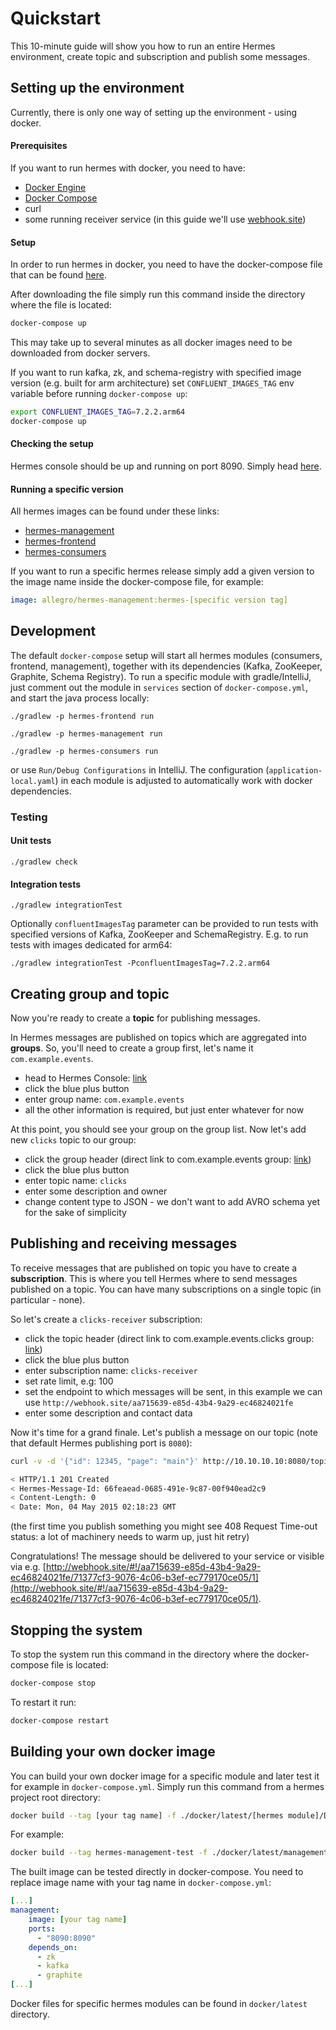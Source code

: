 # Quickstart

This 10-minute guide will show you how to run an entire Hermes environment, create topic and subscription and
publish some messages.

## Setting up the environment

Currently, there is only one way of setting up the environment - using docker.

#### Prerequisites

If you want to run hermes with docker, you need to have:

* [Docker Engine](https://docs.docker.com/engine/install/#server)
* [Docker Compose](https://docs.docker.com/compose/install/)
* curl
* some running receiver service (in this guide we'll use [webhook.site](http://webhook.site))

#### Setup

In order to run hermes in docker, you need to have the docker-compose file that can
be found [here](https://github.com/allegro/hermes/blob/master/docker/docker-compose.yml).

After downloading the file simply run this command inside the directory where the file is located:
```bash
docker-compose up
```
This may take up to several minutes as all docker images need to be downloaded from docker servers.

If you want to run kafka, zk, and schema-registry with specified image version (e.g. built for arm architecture)
set `CONFLUENT_IMAGES_TAG` env variable before running `docker-compose up`:

```bash
export CONFLUENT_IMAGES_TAG=7.2.2.arm64
docker-compose up
```


#### Checking the setup

Hermes console should be up and running on port 8090. Simply head [here](http://localhost:8090/).

#### Running a specific version

All hermes images can be found under these links:
* [hermes-management](https://hub.docker.com/repository/docker/allegro/hermes-management/)
* [hermes-frontend](https://hub.docker.com/repository/docker/allegro/hermes-frontend/)
* [hermes-consumers](https://hub.docker.com/repository/docker/allegro/hermes-consumers/)

If you want to run a specific hermes release simply add a given version to the image name inside the docker-compose file, for example:

```yaml
image: allegro/hermes-management:hermes-[specific version tag]
```

## Development

The default `docker-compose` setup will start all hermes modules (consumers, frontend, management), together
with its dependencies (Kafka, ZooKeeper, Graphite, Schema Registry). To run a specific module with gradle/IntelliJ,
just comment out the module in `services` section of `docker-compose.yml`, and start the java process locally:

`./gradlew -p hermes-frontend run`

`./gradlew -p hermes-management run`

`./gradlew -p hermes-consumers run`

or use `Run/Debug Configurations` in IntelliJ.
The configuration (`application-local.yaml`) in each module is adjusted to automatically work with docker dependencies. 

### Testing 

#### Unit tests

`./gradlew check`

#### Integration tests

`./gradlew integrationTest`

Optionally `confluentImagesTag` parameter can be provided to run tests with specified versions of
Kafka, ZooKeeper and SchemaRegistry. E.g. to run tests with images dedicated for arm64:

`./gradlew integrationTest -PconfluentImagesTag=7.2.2.arm64`


## Creating group and topic

Now you're ready to create a **topic** for publishing messages.

In Hermes messages are published on topics which are aggregated into **groups**.
So, you'll need to create a group first, let's name it `com.example.events`.

* head to Hermes Console: [link](http://localhost:8090/#/groups)
* click the blue plus button
* enter group name: `com.example.events`
* all the other information is required, but just enter whatever for now

At this point, you should see your group on the group list. Now let's add new `clicks` topic to our group:

* click the group header (direct link to com.example.events group: [link](http://localhost:8090/#/groups/com.example.events))
* click the blue plus button
* enter topic name: `clicks`
* enter some description and owner
* change content type to JSON - we don't want to add AVRO schema yet for the sake of simplicity

## Publishing and receiving messages

To receive messages that are published on topic you have to create a **subscription**. This is where you tell Hermes
where to send messages published on a topic. You can have many subscriptions on a single topic (in particular - none).

So let's create a `clicks-receiver` subscription:

* click the topic header (direct link to com.example.events.clicks group: [link](http://localhost:8090/#/groups/com.example.events/topics/com.example.events.clicks))
* click the blue plus button
* enter subscription name: `clicks-receiver`
* set rate limit, e.g: 100
* set the endpoint to which messages will be sent, in this example we can use `http://webhook.site/aa715639-e85d-43b4-9a29-ec46824021fe`
* enter some description and contact data

Now it's time for a grand finale. Let's publish a message on our topic (note that default Hermes publishing port is `8080`):

```bash
curl -v -d '{"id": 12345, "page": "main"}' http://10.10.10.10:8080/topics/com.example.events.clicks

< HTTP/1.1 201 Created
< Hermes-Message-Id: 66feaead-0685-491e-9c87-00f940ead2c9
< Content-Length: 0
< Date: Mon, 04 May 2015 02:18:23 GMT
```

(the first time you publish something you might see 408 Request Time-out status: a lot of machinery needs to warm up,
just hit retry)

Congratulations! The message should be delivered to your service or visible via e.g. [http://webhook.site/#!/aa715639-e85d-43b4-9a29-ec46824021fe/71377cf3-9076-4c06-b3ef-ec779170ce05/1](http://webhook.site/#!/aa715639-e85d-43b4-9a29-ec46824021fe/71377cf3-9076-4c06-b3ef-ec779170ce05/1).

## Stopping the system

To stop the system run this command in the directory where the docker-compose file is located:

```bash
docker-compose stop
```

To restart it run:

```bash
docker-compose restart
```

## Building your own docker image

You can build your own docker image for a specific module and later test it for example in `docker-compose.yml`.
Simply run this command from a hermes project root directory:

```bash
docker build --tag [your tag name] -f ./docker/latest/[hermes module]/Dockerfile .
```

For example:

```bash
docker build --tag hermes-management-test -f ./docker/latest/management/Dockerfile .
```

The built image can be tested directly in docker-compose. 
You need to replace image name with your tag name in ``docker-compose.yml``:

```yaml
[...]
management:
    image: [your tag name]
    ports:
      - "8090:8090"
    depends_on:
      - zk
      - kafka
      - graphite
[...]
```

Docker files for specific hermes modules can be found in `docker/latest` directory.